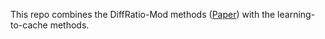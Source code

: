 This repo combines the DiffRatio-Mod methods ([Paper](https://arxiv.org/abs/2412.16822)) with the learning-to-cache methods.
